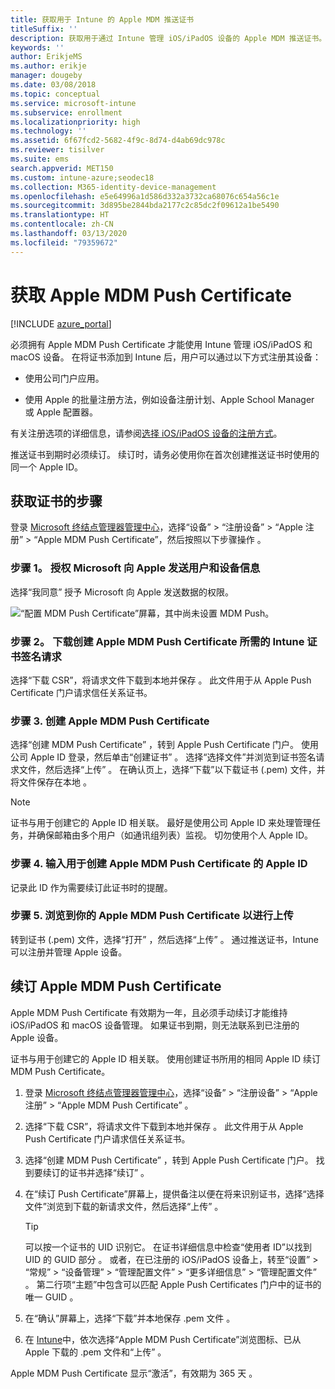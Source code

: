 ```yaml
---
title: 获取用于 Intune 的 Apple MDM 推送证书
titleSuffix: ''
description: 获取用于通过 Intune 管理 iOS/iPadOS 设备的 Apple MDM 推送证书。
keywords: ''
author: ErikjeMS
ms.author: erikje
manager: dougeby
ms.date: 03/08/2018
ms.topic: conceptual
ms.service: microsoft-intune
ms.subservice: enrollment
ms.localizationpriority: high
ms.technology: ''
ms.assetid: 6f67fcd2-5682-4f9c-8d74-d4ab69dc978c
ms.reviewer: tisilver
ms.suite: ems
search.appverid: MET150
ms.custom: intune-azure;seodec18
ms.collection: M365-identity-device-management
ms.openlocfilehash: e5e64996a1d586d332a3732ca68076c654a56c1e
ms.sourcegitcommit: 3d895be2844bda2177c2c85dc2f09612a1be5490
ms.translationtype: HT
ms.contentlocale: zh-CN
ms.lasthandoff: 03/13/2020
ms.locfileid: "79359672"
---
```

# <a name="get-an-apple-mdm-push-certificate"></a>获取 Apple MDM Push Certificate

[!INCLUDE [azure_portal](../includes/azure_portal.md)]

必须拥有 Apple MDM Push Certificate 才能使用 Intune 管理 iOS/iPadOS 和 macOS 设备。 在将证书添加到 Intune 后，用户可以通过以下方式注册其设备：

- 使用公司门户应用。

- 使用 Apple 的批量注册方法，例如设备注册计划、Apple School Manager 或 Apple 配置器。

有关注册选项的详细信息，请参阅[选择 iOS/iPadOS 设备的注册方式](ios-enroll.md)。

推送证书到期时必须续订。 续订时，请务必使用你在首次创建推送证书时使用的同一个 Apple ID。


## <a name="steps-to-get-your-certificate"></a>获取证书的步骤
登录 [Microsoft 终结点管理器管理中心](https://go.microsoft.com/fwlink/?linkid=2109431)，选择“设备” > “注册设备” > “Apple 注册” > “Apple MDM Push Certificate”，然后按照以下步骤操作     。

### <a name="step-1-grant-microsoft-permission-to-send-user-and-device-information-to-apple"></a>步骤 1。 授权 Microsoft 向 Apple 发送用户和设备信息
选择“我同意”  授予 Microsoft 向 Apple 发送数据的权限。

![“配置 MDM Push Certificate”屏幕，其中尚未设置 MDM Push。](./media/apple-mdm-push-certificate-get/create-mdm-push-certificate.png)

### <a name="step-2-download-the-intune-certificate-signing-request-required-to-create-an-apple-mdm-push-certificate"></a>步骤 2。 下载创建 Apple MDM Push Certificate 所需的 Intune 证书签名请求
选择“下载 CSR”，将请求文件下载到本地并保存  。 此文件用于从 Apple Push Certificate 门户请求信任关系证书。

### <a name="step-3-create-an-apple-mdm-push-certificate"></a>步骤 3. 创建 Apple MDM Push Certificate
选择“创建 MDM Push Certificate”  ，转到 Apple Push Certificate 门户。 使用公司 Apple ID 登录，然后单击“创建证书”  。 选择“选择文件”并浏览到证书签名请求文件，然后选择“上传”   。 在确认页上，选择“下载”以下载证书 (.pem) 文件，并将文件保存在本地  。

> [!NOTE]
> 证书与用于创建它的 Apple ID 相关联。 最好是使用公司 Apple ID 来处理管理任务，并确保邮箱由多个用户（如通讯组列表）监视。 切勿使用个人 Apple ID。

### <a name="step-4-enter-the-apple-id-used-to-create-your-apple-mdm-push-certificate"></a>步骤 4. 输入用于创建 Apple MDM Push Certificate 的 Apple ID
记录此 ID 作为需要续订此证书时的提醒。

### <a name="step-5-browse-to-your-apple-mdm-push-certificate-to-upload"></a>步骤 5. 浏览到你的 Apple MDM Push Certificate 以进行上传
转到证书 (.pem) 文件，选择“打开”  ，然后选择“上传”  。 通过推送证书，Intune 可以注册并管理 Apple 设备。

## <a name="renew-apple-mdm-push-certificate"></a>续订 Apple MDM Push Certificate
Apple MDM Push Certificate 有效期为一年，且必须手动续订才能维持 iOS/iPadOS 和 macOS 设备管理。 如果证书到期，则无法联系到已注册的 Apple 设备。

证书与用于创建它的 Apple ID 相关联。 使用创建证书所用的相同 Apple ID 续订 MDM Push Certificate。

1. 登录 [Microsoft 终结点管理器管理中心](https://go.microsoft.com/fwlink/?linkid=2109431)，选择“设备” > “注册设备” > “Apple 注册” > “Apple MDM Push Certificate”     。
2. 选择“下载 CSR”，将请求文件下载到本地并保存  。 此文件用于从 Apple Push Certificate 门户请求信任关系证书。
3. 选择“创建 MDM Push Certificate”  ，转到 Apple Push Certificate 门户。 找到要续订的证书并选择“续订”  。
4. 在“续订 Push Certificate”屏幕上，提供备注以便在将来识别证书，选择“选择文件”浏览到下载的新请求文件，然后选择“上传”    。
   > [!TIP]
   > 可以按一个证书的 UID 识别它。 在证书详细信息中检查“使用者 ID”以找到 UID 的 GUID 部分  。 或者，在已注册的 iOS/iPadOS 设备上，转至“设置” > “常规” > “设备管理” > “管理配置文件” > “更多详细信息” > “管理配置文件”        。 第二行项“主题”中包含可以匹配 Apple Push Certificates 门户中的证书的唯一 GUID  。
 
6. 在“确认”屏幕上，选择“下载”并本地保存 .pem 文件   。
7. 在 [Intune](https://go.microsoft.com/fwlink/?linkid=2090973)中，依次选择“Apple MDM Push Certificate”浏览图标、已从 Apple 下载的 .pem 文件和“上传”   。

Apple MDM Push Certificate 显示“激活”，有效期为 365 天  。
